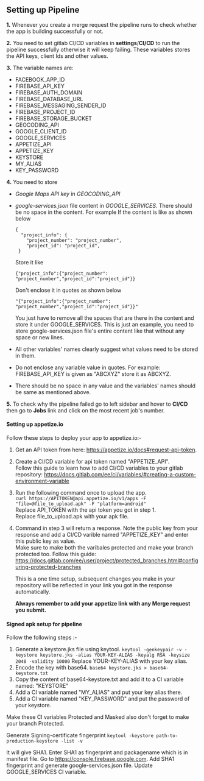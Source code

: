 ## Setting up Pipeline

**1.** Whenever you create a merge request the pipeline runs to check whether the app is building successfully or not.

**2.** You need to set gitlab CI/CD variables in **settings**/**CI/CD** to run the pipeline successfully otherwise it will keep failing. These variables stores the API keys, client Ids and other values.

**3.** The variable names are:

-   FACEBOOK_APP_ID
-   FIREBASE_API_KEY
-   FIREBASE_AUTH_DOMAIN
-   FIREBASE_DATABASE_URL
-   FIREBASE_MESSAGING_SENDER_ID
-   FIREBASE_PROJECT_ID
-   FIREBASE_STORAGE_BUCKET
-   GEOCODING_API
-   GOOGLE_CLIENT_ID
-   GOOGLE_SERVICES
-   APPETIZE_API
-   APPETIZE_KEY
-   KEYSTORE
-   MY_ALIAS
-   KEY_PASSWORD

**4.** You need to store

-   _Google Maps API key_ in _GEOCODING_API_
-   _google-services.json_ file content in _GOOGLE_SERVICES_. There should be no space in the content. For example
    If the content is like as shown below

    ```
    {
      "project_info": {
        "project_number": "project_number",
        "project_id": "project_id",
     }
    ```

    Store it like

    ```
    {"project_info":{"project_number": "project_number","project_id":"project_id"}}
    ```

    Don't enclose it in quotes as shown below

    ```
    "{"project_info":{"project_number": "project_number","project_id":"project_id"}}"
    ```

    You just have to remove all the spaces that are there in the content and store it under GOOGLE_SERVICES.
    This is just an example, you need to store google-services.json file's entire content like that without any space or new lines.

-   All other variables' names clearly suggest what values need to be stored in them.
-   Do not enclose any variable value in quotes. For example: FIREBASE_API_KEY is given as "ABCXYZ" store it as ABCXYZ.
-   There should be no space in any value and the variables' names should be same as mentioned above.

**5.** To check why the pipeline failed go to left sidebar and hover to **CI/CD** then go to **Jobs** link and click on the most recent job's number.


#### Setting up appetize.io

Follow these steps to deploy your app to appetize.io:-

1. Get an API token from here: https://appetize.io/docs#request-api-token.   
2. Create a CI/CD variable for api token named "APPETIZE_API".     
    Follow this guide to learn how to add CI/CD variables to your gitlab repository: https://docs.gitlab.com/ee/ci/variables/#creating-a-custom-environment-variable  
3. Run the following command once to upload the app.    
    ```curl https://APITOKEN@api.appetize.io/v1/apps -F "file=@file_to_upload.apk" -F "platform=android"```    
    Replace API_TOKEN with the api token you got in step 1.  
    Replace file_to_upload.apk with your apk file.   
4. Command in step 3 will return a response. Note the public key from your response and add  a CI/CD varible named "APPETIZE_KEY" and enter this public key as value.  
    Make sure to make both the varibales protected and make your branch protected too. Follow this guide: https://docs.gitlab.com/ee/user/project/protected_branches.html#configuring-protected-branches  
    
    This is a one time setup, subsequent changes you make in your repository will be reflected in your link you got in the response automatically.  

    **Always remember to add your appetize link with any Merge request you submit.**

#### Signed apk setup for pipeline

Follow the following steps :- 
1. Generate a keystore.jks file using keytool. `keytool -genkeypair -v -keystore keystore.jks -alias YOUR-KEY-ALIAS -keyalg RSA -keysize 2048 -validity 10000` Replace YOUR-KEY-ALIAS with your key alias.
2. Encode the key with base64. `base64 keystore.jks > base64-keystore.txt`
3. Copy the content of base64-keystore.txt and add it to a CI variable named: "KEYSTORE"
4. Add a CI variable named "MY_ALIAS" and put your key alias there.
5. Add a CI variable named "KEY_PASSWORD" and put the password of your keystore.

Make these CI variables Protected and Masked also don't forget to make your branch Protected.

Generate Signing-certificate fingerprint `keytool -keystore path-to-production-keystore -list -v`

It will give SHA1. Enter SHA1 as fingerprint and packagename which is in manifest file.
Go to https://console.firebase.google.com. Add SHA1 fingerprint and generate google-services.json file.
Update GOOGLE_SERVICES CI variable.
